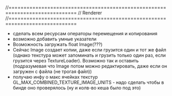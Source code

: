﻿//=============================================================================
// Renderer
//=============================================================================
- сделать всем ресурсам операторы перемещения и копирования
- возможно добавить умные указатели
- Возможность загружать float Image(???)
- Сейчас Image создает копии, даже если грузится один и тот же файл (однако текстура может запоминать и грузить только один раз, если грузится через TextureLoader). Возможно так и оставить (подразумевая что Image потом можно редактировать, даже если он загружен с файла (не трогая файл))
- получаю инфу о макс ячейках текстур GL_MAX_COMBINED_TEXTURE_IMAGE_UNITS - надо сделать чтобы в бинде оно проверялось (ну и колв-во кеша было под это)